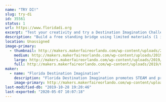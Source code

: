```yaml
---
name: "TRY DI!"
slug: try-di
id: 35561
status: 1
url: https://www.floridadi.org
excerpt: "Test your creativity and try a Destination Imagination Challenge."
description: "Build a free standing bridge using limited materials (1 index card, 1 mailing label, 2 straws, &amp; 2 paper clips) that can span a gap of 6, 8 or 10 inches.  Bonus points for each spider your bridge can support.  Or create a bug using provided materials and tell us about it.  If we have enough space, we can bring KEVA planks as well (a fun building/creating activity that is also appropriate for very young children)."
location: Unassigned
image-primary:
  - thumbnail: http://makers.makerfaireorlando.com/wp-content/uploads/2019/09/2019-FLDI-photo-1-150x150.jpg
    medium: http://makers.makerfaireorlando.com/wp-content/uploads/2019/09/2019-FLDI-photo-1-300x200.jpg
    large: http://makers.makerfaireorlando.com/wp-content/uploads/2019/09/2019-FLDI-photo-1-1024x683.jpg
    full: http://makers.makerfaireorlando.com/wp-content/uploads/2019/09/2019-FLDI-photo-1.jpg
maker:
  - name: "Florida Destination Imagination"
    description: "Florida Destination Imagination promotes STEAM and project based learning in Florida by supporting Destination Imagination and presenting an annual competition celebrating creative problem solving."
    image-primary: http://makers.makerfaireorlando.com/wp-content/uploads/2018/07/10-percent-florida-di-logo-2.png
last-modified-db: "2019-10-28 19:20:46"
last-exported: "2020-05-07 10:07:18"
---
```


